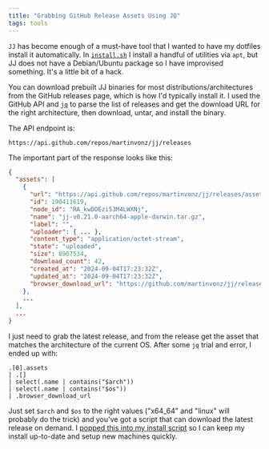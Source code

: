 ```yaml
---
title: "Grabbing GitHub Release Assets Using JQ"
tags: tools
---
```


`JJ` has become enough of a must-have tool that I wanted to have my dotfiles install it automatically. In [`install.sh`][install.sh] I install a handful of utilities via `apt`, but JJ does not have a Debian/Ubuntu package so I have improvised something. It's a little bit of a hack.

[install.sh]: https://github.com/willhbr/dotfiles/blob/main/install.sh

You can download prebuilt JJ binaries for most distributions/architectures from the GitHub releases page, which is how I'd typically install it. I used the GitHub API and [`jq`](https://github.com/jqlang/jq) to parse the list of releases and get the download URL for the right architecture, then download, untar, and install the binary.

The API endpoint is:

```
https://api.github.com/repos/martinvonz/jj/releases
```

The important part of the response looks like this:

```json
{
  "assets": [
    {
      "url": "https://api.github.com/repos/martinvonz/jj/releases/assets/190411619",
      "id": 190411619,
      "node_id": "RA_kwDOEzi53M4LWXNj",
      "name": "jj-v0.21.0-aarch64-apple-darwin.tar.gz",
      "label": "",
      "uploader": { ... },
      "content_type": "application/octet-stream",
      "state": "uploaded",
      "size": 8907534,
      "download_count": 42,
      "created_at": "2024-09-04T17:23:32Z",
      "updated_at": "2024-09-04T17:23:32Z",
      "browser_download_url": "https://github.com/martinvonz/jj/releases/download/v0.21.0/jj-v0.21.0-aarch64-apple-darwin.tar.gz"
    },
    ...
  ],
  ...
}
```

I just need to grab the latest release, and from the release get the asset that matches the architecture of the current OS. After some `jq` trial and error, I ended up with:

```
.[0].assets
| .[]
| select(.name | contains("$arch"))
| select(.name | contains("$os"))
| .browser_download_url
```

Just set `$arch` and `$os` to the right values ("x64_64" and "linux" will probably do the trick) and you've got a script that can download the latest release on demand. I [popped this into my install script](https://github.com/willhbr/dotfiles/blob/8602f53addbb51e77a27897fef1eba074a826f08/install.sh#L15-L33) so I can keep my install up-to-date and setup new machines quickly.
